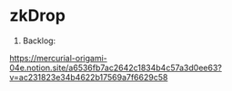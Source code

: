 # zkDrop

1. Backlog:

https://mercurial-origami-04e.notion.site/a6536fb7ac2642c1834b4c57a3d0ee63?v=ac231823e34b4622b17569a7f6629c58
